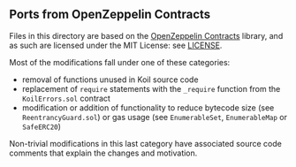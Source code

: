 ## Ports from OpenZeppelin Contracts

Files in this directory are based on the [OpenZeppelin Contracts](https://github.com/OpenZeppelin/openzeppelin-contracts) library, and as such are licensed under the MIT License: see [LICENSE](./LICENSE).

Most of the modifications fall under one of these categories:

- removal of functions unused in Koil source code
- replacement of `require` statements with the `_require` function from the `KoilErrors.sol` contract
- modification or addition of functionality to reduce bytecode size (see `ReentrancyGuard.sol`) or gas usage (see `EnumerableSet`, `EnumerableMap` or `SafeERC20`)

Non-trivial modifications in this last category have associated source code comments that explain the changes and motivation.
